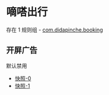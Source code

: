 # 嘀嗒出行

存在 1 规则组 - [com.didapinche.booking](/src/apps/com.didapinche.booking.ts)

## 开屏广告

默认禁用

- [快照-0](https://i.gkd.li/i/13988957)
- [快照-1](https://i.gkd.li/i/13989178)
